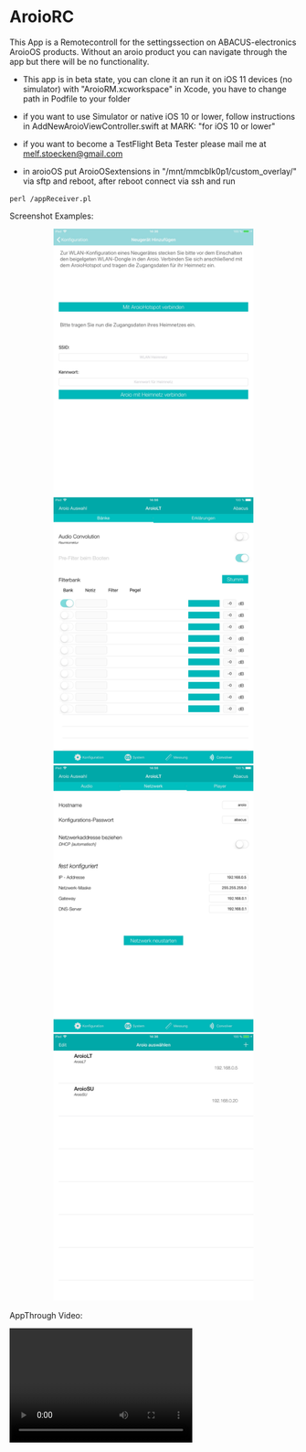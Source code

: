 # AroioRC

This App is a Remotecontroll for the settingssection on ABACUS-electronics AroioOS products. Without an aroio product you can navigate through the app but there will be no functionality. 

- This app is in beta state, you can clone it an run it on iOS 11 devices (no simulator) with "AroioRM.xcworkspace" in Xcode, you have to change path in Podfile to your folder
- if you want to use Simulator or native iOS 10 or lower, follow instructions in AddNewAroioViewController.swift at MARK: "for iOS 10 or lower"
- if you want to become a TestFlight Beta Tester please mail me at melf.stoecken@gmail.com

- in aroioOS put AroioOSextensions in "/mnt/mmcblk0p1/custom_overlay/" via sftp and reboot, after reboot connect via ssh and run
```
perl /appReceiver.pl
```

Screenshot Examples:

<p align="center">
  <img src="https://github.com/Melf11/AroioRC/blob/master/Scrennshots/02_IPad_AddWiFiHotspot.JPG" width="350"/>
  <img src="https://github.com/Melf11/AroioRC/blob/master/Scrennshots/02_IPad_Convolution.JPG" width="350"/>
  <img src="https://github.com/Melf11/AroioRC/blob/master/Scrennshots/02_IPad_Network.JPG" width="350"/>
  <img src="https://github.com/Melf11/AroioRC/blob/master/Scrennshots/02_IPad_TableView.JPG" width="350"/>
</p>

AppThrough Video:

<video src="AppThrough.mp4" width="320" height="200" controls preload></video>
